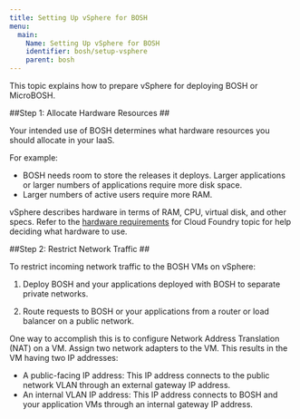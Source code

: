 ```yaml
---
title: Setting Up vSphere for BOSH
menu:
  main:
    Name: Setting Up vSphere for BOSH
    identifier: bosh/setup-vsphere
    parent: bosh
---
```


This topic explains how to prepare vSphere for deploying BOSH or MicroBOSH.

##<a id="hardware"></a>Step 1: Allocate Hardware Resources ##

Your intended use of BOSH determines what hardware resources you should allocate
in your IaaS.

For example:

* BOSH needs room to store the releases it deploys.
Larger applications or larger numbers of applications require more disk space.
* Larger numbers of active users require more RAM.

vSphere describes hardware in terms of RAM, CPU, virtual disk, and other specs.
Refer to the [hardware requirements](http://docs.cloudfoundry.org/deploying/vsphere/hardware_spec.html)
for Cloud Foundry topic for help deciding what hardware to use.

##<a id="traffic"></a>Step 2: Restrict Network Traffic ##

To restrict incoming network traffic to the BOSH VMs on vSphere:

1. Deploy BOSH and your applications deployed with BOSH to separate private
networks.

1. Route requests to BOSH or your applications from a router or load balancer on
a public network.

One way to accomplish this is to configure Network Address Translation (NAT) on a VM.
Assign two network adapters to the VM.
This results in the VM having two IP addresses:

* A public-facing IP address: This IP address connects to the public network
VLAN through an external gateway IP address.
* An internal VLAN IP address: This IP address connects to BOSH and your
application VMs through an internal gateway IP address.
